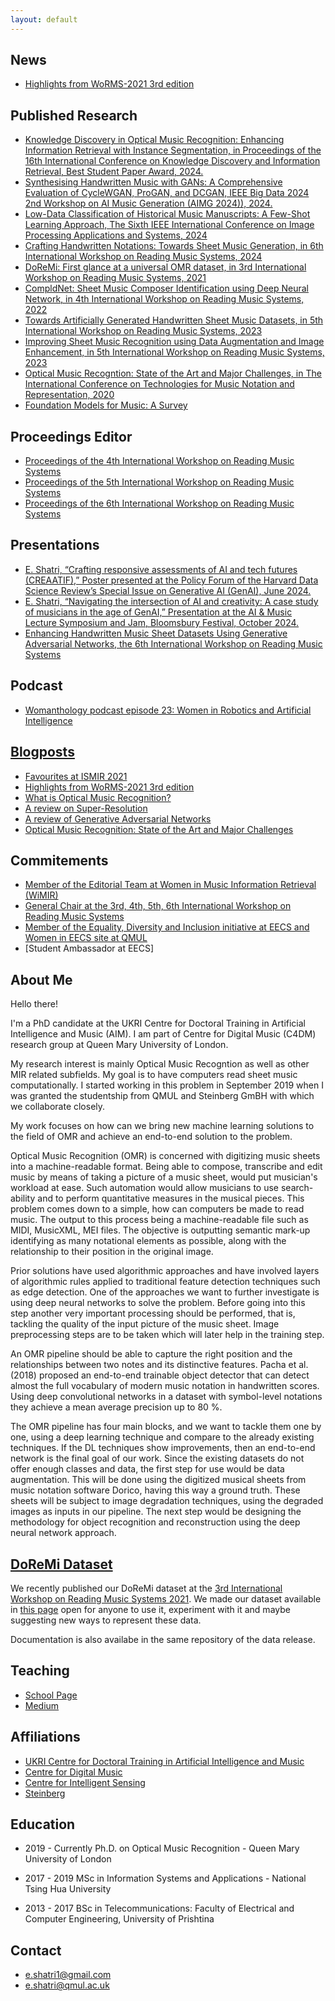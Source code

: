 ```yaml
---
layout: default
---
```


## News
* [Highlights from WoRMS-2021 3rd edition](./WoRMS2021.html)


## Published Research


*    [Knowledge Discovery in Optical Music Recognition: Enhancing Information Retrieval with Instance Segmentation, in Proceedings of the 16th International Conference on Knowledge Discovery and Information Retrieval, Best Student Paper Award, 2024.](https://arxiv.org/abs/2408.15002)
*    [Synthesising Handwritten Music with GANs: A Comprehensive Evaluation of CycleWGAN, ProGAN, and DCGAN, IEEE Big Data 2024 2nd Workshop on AI Music Generation (AIMG 2024)), 2024.](https://arxiv.org/abs/2411.16405)
*   [Low-Data Classification of Historical Music Manuscripts: A Few-Shot Learning Approach, The Sixth IEEE International Conference on Image Processing Applications and Systems, 2024](https://arxiv.org/abs/2411.16408)
*   [Crafting Handwritten Notations: Towards Sheet Music Generation, in 6th International Workshop on Reading Music Systems, 2024](https://arxiv.org/abs/2411.15741)
*   [DoReMi: First glance at a universal OMR dataset, in 3rd International Workshop on Reading Music Systems, 2021](https://sites.google.com/view/worms2021/home)
*   [CompldNet: Sheet Music Composer Identification using Deep Neural Network, in 4th International Workshop on Reading Music Systems, 2022](https://arxiv.org/pdf/2211.13285.pdf#page=10)
*   [Towards Artificially Generated Handwritten Sheet Music Datasets, in 5th International Workshop on Reading Music Systems, 2023 ](https://arxiv.org/pdf/2311.04091.pdf#page=26)
*   [Improving Sheet Music Recognition using Data Augmentation and Image Enhancement, in 5th International Workshop on Reading Music Systems, 2023](https://arxiv.org/pdf/2311.04091.pdf#page=32)
*   [Optical Music Recogntion: State of the Art and Major Challenges, in The International Conference on Technologies for Music Notation and Representation, 2020](https://www.tenor-conference.org/proceedings/2020/23_Shatri_tenor20.pdf)
*   [Foundation Models for Music: A Survey](https://arxiv.org/abs/2408.14340)

## Proceedings Editor
*   [Proceedings of the 4th International Workshop on Reading Music Systems](https://arxiv.org/abs/2211.13285)
*   [Proceedings of the 5th International Workshop on Reading Music Systems](https://arxiv.org/pdf/2311.04091)
*   [Proceedings of the 6th International Workshop on Reading Music Systems](https://arxiv.org/abs/2411.15741)

## Presentations
* [ E. Shatri, “Crafting responsive assessments of AI and tech futures (CREAATIF),” Poster presented at the Policy Forum of the Harvard Data Science Review’s Special Issue on Generative AI (GenAI), June 2024.](https://www.qmul.ac.uk/deri/news--events-/featured-event-policy-forum-of-the-harvard-data-science-review---futureshock/)
* [E. Shatri, “Navigating the intersection of AI and creativity: A case study of musicians in the age of GenAI,” Presentation at the AI & Music Lecture Symposium and Jam, Bloomsbury Festival, October 2024.](https://bloomsburyfestival.org.uk/events/ai-music-lecture-symposium/)
* [Enhancing Handwritten Music Sheet Datasets Using Generative Adversarial Networks, the 6th International Workshop on Reading Music Systems ](https://sites.google.com/view/worms2024/program)

## Podcast
* [Womanthology podcast episode 23: Women in Robotics and Artificial Intelligence](https://www.womanthology.co.uk/womanthology-podcast-episode-23-women-in-robotics-and-artificial-intelligence-with-special-guests-elona-shatri-artificial-intelligence-and-music-phd-researcher-and-ines-santos/)

## [Blogposts](./blogposts.md)

*   [Favourites at ISMIR 2021](./2021-11-16-ismir-2021.md)
*   [Highlights from WoRMS-2021 3rd edition](./WoRMS2021.html)
*   [What is Optical Music Recognition?](https://towardsdatascience.com/what-is-optical-music-recognition-6515d8a53e01)
*   [A review on Super-Resolution](https://medium.com/analytics-vidhya/a-review-on-super-resolution-2c78cd77885a)
*   [A review of Generative Adversarial Networks](https://towardsdatascience.com/a-review-of-generative-adversarial-networks-9af21e94bda4)
*   [Optical Music Recognition: State of the Art and Major Challenges](https://towardsdatascience.com/optical-music-recognition-state-of-the-art-and-major-challenges-aa100923c78d)


## Commitements
* [Member of the Editorial Team at Women in Music Information Retrieval (WiMIR)](https://wimir.wordpress.com/2023/06/19/introducing-the-wimir-editorial-team-and-issuing-a-call-for-contributions-2/)
* [General Chair at the 3rd, 4th, 5th, 6th International Workshop on Reading Music Systems](https://sites.google.com/view/worms2024/people)
* [Member of the Equality, Diversity and Inclusion initiative at EECS and Women in EECS site at QMUL](https://www.qmul.ac.uk/eecs/about-us/equality-diversity-and-inclusion/edi-committee/)
* [Student Ambassador at EECS]


## About Me 

Hello there!

I'm a PhD candidate at the UKRI Centre for Doctoral Training in Artificial Intelligence and Music (AIM). I am part of Centre for Digital Music (C4DM) research group at Queen Mary University of London. 

My research interest is mainly Optical Music Recogntion as well as other MIR related subfields. My goal is to have computers read sheet music computationally. I started working in this problem in September 2019 when I was granted the studentship from QMUL and Steinberg GmBH with which we collaborate closely. 

My work focuses on how can we bring new machine learning solutions to the field of OMR and achieve an end-to-end solution to the problem.


Optical Music Recognition (OMR) is concerned with digitizing music sheets into a machine-readable format. Being able to compose, transcribe and edit music by means of taking a picture of a music sheet, would put musician's workload at ease. Such automation would allow musicians to use search-ability and to perform quantitative measures in the musical pieces. This problem comes down to a simple, how can computers be made to read music. The output to this process being a machine-readable file such as MIDI, MusicXML, MEI files. The objective is outputting semantic mark-up identifying as many notational elements as possible, along with the relationship to their position in the original image.


Prior solutions have used algorithmic approaches and have involved layers of algorithmic rules applied to traditional feature detection techniques such as edge detection. One of the approaches we want to further investigate is using deep neural networks to solve the problem. Before going into this step another very important processing should be performed, that is, tackling the quality of the input picture of the music sheet. Image preprocessing steps are to be taken which will later help in the training step.

 

An OMR pipeline should be able to capture the right position and the relationships between two notes and its distinctive features. Pacha et al. (2018) proposed an end-to-end trainable object detector that can detect almost the full vocabulary of modern music notation in handwritten scores. Using deep convolutional networks in a dataset with symbol-level notations they achieve a mean average precision up to 80 %.

The OMR pipeline has four main blocks, and we want to tackle them one by one, using a deep learning technique and compare to the already existing techniques. If the DL techniques show improvements, then an end-to-end network is the final goal of our work. Since the existing datasets do not offer enough classes and data, the first step for use would be data augmentation. This will be done using the digitized musical sheets from music notation software Dorico, having this way a ground truth. These sheets will be subject to image degradation techniques, using the degraded images as inputs in our pipeline. The next step would be designing the methodology for object recognition and reconstruction using the deep neural network approach.


## [DoReMi Dataset](./doremi-dataset.html)
We recently published our DoReMi dataset at the [3rd International Workshop on Reading Music Systems 2021](https://sites.google.com/view/worms2021/home). We made our dataset available in [this page](https://github.com/steinbergmedia/DoReMi/releases/tag/v1.0) open for anyone to use it, experiment with it and maybe suggesting new ways to represent these data.  

Documentation is also availabe in the same repository of the data release. 




## Teaching




* [School Page](http://eecs.qmul.ac.uk/profiles/shatrielona-1.html)
* [Medium](https://medium.com/@e.shatri1)


## Affiliations

*   [UKRI Centre for Doctoral Training in Artificial Intelligence and Music](https://aim.qmul.ac.uk/) 
*   [Centre for Digital Music](http://c4dm.eecs.qmul.ac.uk/)
*   [Centre for Intelligent Sensing](http://cis.eecs.qmul.ac.uk/)
*   [Steinberg](https://www.steinberg.net/en/home.html)

## Education

* 2019 - Currently Ph.D. on Optical Music Recognition - Queen Mary University of London

* 2017 - 2019 MSc in Information Systems and Applications - National Tsing Hua University

* 2013 - 2017 BSc in Telecommunications: Faculty of Electrical and Computer Engineering, University of Prishtina




<!-- ##### Header 5

1.  This is an ordered list following a header.
2.  This is an ordered list following a header.
3.  This is an ordered list following a header.

###### Header 6

| head1        | head two          | three |
|:-------------|:------------------|:------|
| ok           | good swedish fish | nice  |
| out of stock | good and plenty   | nice  |
| ok           | good `oreos`      | hmm   |
| ok           | good `zoute` drop | yumm  |

### There's a horizontal rule below this.

* * *

### Here is an unordered list:

*   Item foo
*   Item bar
*   Item baz
*   Item zip

### And an ordered list:

1.  Item one
1.  Item two
1.  Item three
1.  Item four

### And a nested list:

- level 1 item
  - level 2 item
  - level 2 item
    - level 3 item
    - level 3 item
- level 1 item
  - level 2 item
  - level 2 item
  - level 2 item
- level 1 item
  - level 2 item
  - level 2 item
- level 1 item

### Small image

![Octocat](https://github.githubassets.com/images/icons/emoji/octocat.png)

### Large image

![Branching](https://guides.github.com/activities/hello-world/branching.png)


### Definition lists can be used with HTML syntax. -->



## Contact
* e.shatri1@gmail.com
* e.shatri@qmul.ac.uk

